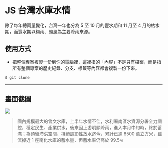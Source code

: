 # JS 台灣水庫水情

除了每年總雨量變化，台灣一年也分為 5 至 10 月的豐水期和 11 月至 4 月的枯水期，而豐水期以梅雨、颱風為主要降雨來源。

## 使用方式
- 把整個專案複製一份到你的電腦裡，這裡指的「內容」不是只有檔案，而是指所有整個專案的歷史紀錄、分支、標籤等內容都會複製一份下來。
```sh
$ git clone
```

----

## 畫面截圖
![](https://i.imgur.com/ll5nQsc.png)
> 國內規模最大的曾文水庫，上半年水情不佳，水利署南區水資源分署全力調控，穩定民生、產業供水，後來因上游明顯降雨，進入本月中旬時，終於蓄滿；為預留滯洪空間，持續調節性放水迄今，累計已逾 8500 萬立方米，雖流掉近 1 座南化水庫的蓄水量，但蓄水率仍高於 99.5﹪
